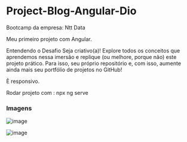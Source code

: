 # Project-Blog-Angular-Dio
Bootcamp da empresa: Ntt Data

Meu primeiro projeto com Angular.

Entendendo o Desafio
Seja criativo(a)! Explore todos os conceitos que aprendemos nessa imersão e replique (ou melhore, porque não) este projeto prático. Para isso, seu próprio repositório e, com isso, aumente ainda mais seu portfólio de projetos no GitHub!

È responsivo.

Rodar projeto com : npx ng serve
### Imagens

![image](https://user-images.githubusercontent.com/87372927/198654674-288ad45a-d7bc-4d76-a2fe-cfa4e8d0b8b5.png)


![image](https://user-images.githubusercontent.com/87372927/198654308-9f8bc767-cf80-439a-8c3e-6cdeef5501ba.png)

